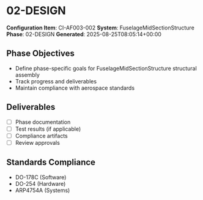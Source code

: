 # 02-DESIGN

**Configuration Item**: CI-AF003-002
**System**: FuselageMidSectionStructure
**Phase**: 02-DESIGN
**Generated**: 2025-08-25T08:05:14+00:00

## Phase Objectives
- Define phase-specific goals for FuselageMidSectionStructure structural assembly
- Track progress and deliverables
- Maintain compliance with aerospace standards

## Deliverables
- [ ] Phase documentation
- [ ] Test results (if applicable)
- [ ] Compliance artifacts
- [ ] Review approvals

## Standards Compliance
- DO-178C (Software)
- DO-254 (Hardware)
- ARP4754A (Systems)

